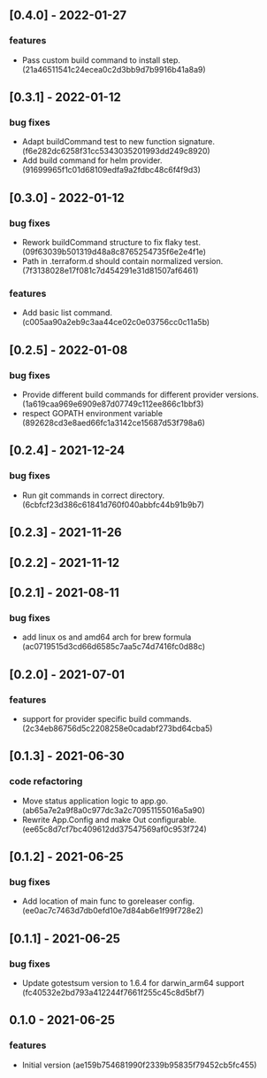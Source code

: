 
<a name="0.4.0"></a>
## [0.4.0] - 2022-01-27
### features
- Pass custom build command to install step. (21a46511541c24ecea0c2d3bb9d7b9916b41a8a9)


<a name="0.3.1"></a>
## [0.3.1] - 2022-01-12
### bug fixes
- Adapt buildCommand test to new function signature. (f6e282dc6258f31cc5343035201993dd249c8920)
- Add build command for helm provider. (91699965f1c01d68109edfa9a2fdbc48c6f4f9d3)


<a name="0.3.0"></a>
## [0.3.0] - 2022-01-12
### bug fixes
- Rework buildCommand structure to fix flaky test. (09f63039b501319d48a8c8765254735f6e2e4f1e)
- Path in .terraform.d should contain normalized version. (7f3138028e17f081c7d454291e31d81507af6461)

### features
- Add basic list command. (c005aa90a2eb9c3aa44ce02c0e03756cc0c11a5b)


<a name="0.2.5"></a>
## [0.2.5] - 2022-01-08
### bug fixes
- Provide different build commands for different provider versions. (1a619caa969e6909e87d07749c112ee866c1bbf3)
- respect GOPATH environment variable (892628cd3e8aed66fc1a3142ce15687d53f798a6)


<a name="0.2.4"></a>
## [0.2.4] - 2021-12-24
### bug fixes
- Run git commands in correct directory. (6cbfcf23d386c61841d760f040abbfc44b91b9b7)


<a name="0.2.3"></a>
## [0.2.3] - 2021-11-26

<a name="0.2.2"></a>
## [0.2.2] - 2021-11-12

<a name="0.2.1"></a>
## [0.2.1] - 2021-08-11
### bug fixes
- add linux os and amd64 arch for brew formula (ac0719515d3cd66d6585c7aa5c74d7416fc0d88c)


<a name="0.2.0"></a>
## [0.2.0] - 2021-07-01
### features
- support for provider specific build commands. (2c34eb86756d5c2208258e0cadabf273bd64cba5)


<a name="0.1.3"></a>
## [0.1.3] - 2021-06-30
### code refactoring
- Move status application logic to app.go. (ab65a7e2a9f8a0c977dc3a2c70951155016a5a90)
- Rewrite App.Config and make Out configurable. (ee65c8d7cf7bc409612dd37547569af0c953f724)


<a name="0.1.2"></a>
## [0.1.2] - 2021-06-25
### bug fixes
- Add location of main func to goreleaser config. (ee0ac7c7463d7db0efd10e7d84ab6e1f99f728e2)


<a name="0.1.1"></a>
## [0.1.1] - 2021-06-25
### bug fixes
- Update gotestsum version to 1.6.4 for darwin_arm64 support (fc40532e2bd793a412244f7661f255c45c8d5bf7)


<a name="0.1.0"></a>
## 0.1.0 - 2021-06-25
### features
- Initial version (ae159b754681990f2339b95835f79452cb5fc455)

